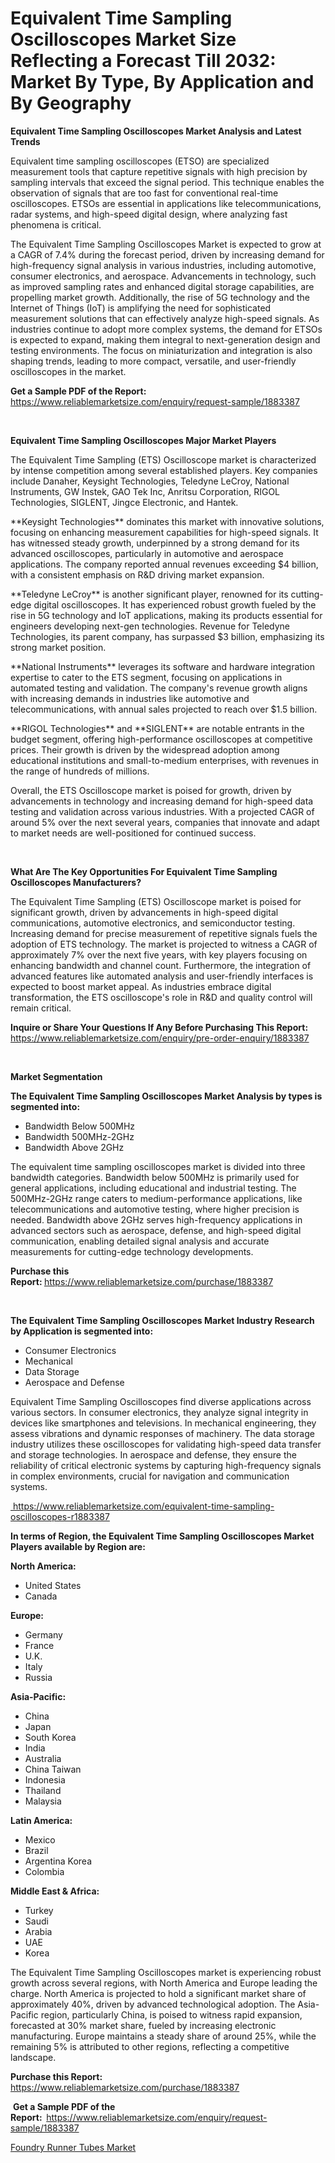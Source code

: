 <p><h1>Equivalent Time Sampling Oscilloscopes Market Size Reflecting a Forecast Till 2032: Market By Type, By Application and By Geography</h1></p><p><strong>Equivalent Time Sampling Oscilloscopes Market Analysis and Latest Trends</strong></p>
<p><p>Equivalent time sampling oscilloscopes (ETSO) are specialized measurement tools that capture repetitive signals with high precision by sampling intervals that exceed the signal period. This technique enables the observation of signals that are too fast for conventional real-time oscilloscopes. ETSOs are essential in applications like telecommunications, radar systems, and high-speed digital design, where analyzing fast phenomena is critical. </p><p>The Equivalent Time Sampling Oscilloscopes Market is expected to grow at a CAGR of 7.4% during the forecast period, driven by increasing demand for high-frequency signal analysis in various industries, including automotive, consumer electronics, and aerospace. Advancements in technology, such as improved sampling rates and enhanced digital storage capabilities, are propelling market growth. Additionally, the rise of 5G technology and the Internet of Things (IoT) is amplifying the need for sophisticated measurement solutions that can effectively analyze high-speed signals. As industries continue to adopt more complex systems, the demand for ETSOs is expected to expand, making them integral to next-generation design and testing environments. The focus on miniaturization and integration is also shaping trends, leading to more compact, versatile, and user-friendly oscilloscopes in the market.</p></p>
<p><strong>Get a Sample PDF of the Report:&nbsp;</strong> <a href="https://www.reliablemarketsize.com/enquiry/request-sample/1883387?utm_campaign=2322&utm_medium=2&utm_source=Github&utm_content=ia&utm_term=01032025&utm_id=equivalent-time-sampling-oscilloscopes">https://www.reliablemarketsize.com/enquiry/request-sample/1883387</a></p>
<p>&nbsp;</p>
<p><strong>Equivalent Time Sampling Oscilloscopes Major Market Players</strong></p>
<p><p>The Equivalent Time Sampling (ETS) Oscilloscope market is characterized by intense competition among several established players. Key companies include Danaher, Keysight Technologies, Teledyne LeCroy, National Instruments, GW Instek, GAO Tek Inc, Anritsu Corporation, RIGOL Technologies, SIGLENT, Jingce Electronic, and Hantek.</p><p>**Keysight Technologies** dominates this market with innovative solutions, focusing on enhancing measurement capabilities for high-speed signals. It has witnessed steady growth, underpinned by a strong demand for its advanced oscilloscopes, particularly in automotive and aerospace applications. The company reported annual revenues exceeding $4 billion, with a consistent emphasis on R&D driving market expansion.</p><p>**Teledyne LeCroy** is another significant player, renowned for its cutting-edge digital oscilloscopes. It has experienced robust growth fueled by the rise in 5G technology and IoT applications, making its products essential for engineers developing next-gen technologies. Revenue for Teledyne Technologies, its parent company, has surpassed $3 billion, emphasizing its strong market position.</p><p>**National Instruments** leverages its software and hardware integration expertise to cater to the ETS segment, focusing on applications in automated testing and validation. The company's revenue growth aligns with increasing demands in industries like automotive and telecommunications, with annual sales projected to reach over $1.5 billion.</p><p>**RIGOL Technologies** and **SIGLENT** are notable entrants in the budget segment, offering high-performance oscilloscopes at competitive prices. Their growth is driven by the widespread adoption among educational institutions and small-to-medium enterprises, with revenues in the range of hundreds of millions.</p><p>Overall, the ETS Oscilloscope market is poised for growth, driven by advancements in technology and increasing demand for high-speed data testing and validation across various industries. With a projected CAGR of around 5% over the next several years, companies that innovate and adapt to market needs are well-positioned for continued success.</p></p>
<p>&nbsp;</p>
<p><strong>What Are The Key Opportunities For Equivalent Time Sampling Oscilloscopes Manufacturers?</strong></p>
<p><p>The Equivalent Time Sampling (ETS) Oscilloscope market is poised for significant growth, driven by advancements in high-speed digital communications, automotive electronics, and semiconductor testing. Increasing demand for precise measurement of repetitive signals fuels the adoption of ETS technology. The market is projected to witness a CAGR of approximately 7% over the next five years, with key players focusing on enhancing bandwidth and channel count. Furthermore, the integration of advanced features like automated analysis and user-friendly interfaces is expected to boost market appeal. As industries embrace digital transformation, the ETS oscilloscope's role in R&D and quality control will remain critical.</p></p>
<p><strong>Inquire or Share Your Questions If Any Before Purchasing This Report:</strong> <a href="https://www.reliablemarketsize.com/enquiry/pre-order-enquiry/1883387?utm_campaign=2322&utm_medium=2&utm_source=Github&utm_content=ia&utm_term=01032025&utm_id=equivalent-time-sampling-oscilloscopes">https://www.reliablemarketsize.com/enquiry/pre-order-enquiry/1883387</a></p>
<p>&nbsp;</p>
<p><strong>Market Segmentation</strong></p>
<p><strong>The Equivalent Time Sampling Oscilloscopes Market Analysis by types is segmented into:</strong></p>
<p><ul><li>Bandwidth Below 500MHz</li><li>Bandwidth 500MHz-2GHz</li><li>Bandwidth Above 2GHz</li></ul></p>
<p><p>The equivalent time sampling oscilloscopes market is divided into three bandwidth categories. Bandwidth below 500MHz is primarily used for general applications, including educational and industrial testing. The 500MHz-2GHz range caters to medium-performance applications, like telecommunications and automotive testing, where higher precision is needed. Bandwidth above 2GHz serves high-frequency applications in advanced sectors such as aerospace, defense, and high-speed digital communication, enabling detailed signal analysis and accurate measurements for cutting-edge technology developments.</p></p>
<p><strong>Purchase this Report:&nbsp;</strong><a href="https://www.reliablemarketsize.com/purchase/1883387?utm_campaign=2322&utm_medium=2&utm_source=Github&utm_content=ia&utm_term=01032025&utm_id=equivalent-time-sampling-oscilloscopes">https://www.reliablemarketsize.com/purchase/1883387</a></p>
<p>&nbsp;</p>
<p><strong>The Equivalent Time Sampling Oscilloscopes Market Industry Research by Application is segmented into:</strong></p>
<p><ul><li>Consumer Electronics</li><li>Mechanical</li><li>Data Storage</li><li>Aerospace and Defense</li></ul></p>
<p><p>Equivalent Time Sampling Oscilloscopes find diverse applications across various sectors. In consumer electronics, they analyze signal integrity in devices like smartphones and televisions. In mechanical engineering, they assess vibrations and dynamic responses of machinery. The data storage industry utilizes these oscilloscopes for validating high-speed data transfer and storage technologies. In aerospace and defense, they ensure the reliability of critical electronic systems by capturing high-frequency signals in complex environments, crucial for navigation and communication systems.</p></p>
<p><a href="https://www.reliablemarketsize.com/equivalent-time-sampling-oscilloscopes-r1883387?utm_campaign=2322&utm_medium=2&utm_source=Github&utm_content=ia&utm_term=01032025&utm_id=equivalent-time-sampling-oscilloscopes">&nbsp;https://www.reliablemarketsize.com/equivalent-time-sampling-oscilloscopes-r1883387</a></p>
<p><strong>In terms of Region, the Equivalent Time Sampling Oscilloscopes Market Players available by Region are:</strong></p>
<p>
    <p> <strong> North America: </strong>
        <ul>
            <li>United States</li>
            <li>Canada</li>
        </ul>
        </p> 
    <p> <strong> Europe: </strong>
        <ul>
            <li>Germany</li>
            <li>France</li>
            <li>U.K.</li>
            <li>Italy</li>
            <li>Russia</li>
        </ul>
        </p> 
    <p> <strong> Asia-Pacific: </strong>
        <ul>
            <li>China</li>
            <li>Japan</li>
            <li>South Korea</li>
            <li>India</li>
            <li>Australia</li>
            <li>China Taiwan</li>
            <li>Indonesia</li>
            <li>Thailand</li>
            <li>Malaysia</li>
        </ul>
        </p> 
    <p> <strong> Latin America: </strong>
        <ul>
            <li>Mexico</li>
            <li>Brazil</li>
            <li>Argentina Korea</li>
            <li>Colombia</li>
        </ul>
        </p> 
    <p> <strong> Middle East & Africa: </strong>
        <ul>
            <li>Turkey</li>
            <li>Saudi</li>
            <li>Arabia</li>
            <li>UAE</li>
            <li>Korea</li>
        </ul>
    </p>
    </p>
<p><p>The Equivalent Time Sampling Oscilloscopes market is experiencing robust growth across several regions, with North America and Europe leading the charge. North America is projected to hold a significant market share of approximately 40%, driven by advanced technological adoption. The Asia-Pacific region, particularly China, is poised to witness rapid expansion, forecasted at 30% market share, fueled by increasing electronic manufacturing. Europe maintains a steady share of around 25%, while the remaining 5% is attributed to other regions, reflecting a competitive landscape.</p></p>
<p><strong>Purchase this Report: </strong><a href="https://www.reliablemarketsize.com/purchase/1883387?utm_campaign=2322&utm_medium=2&utm_source=Github&utm_content=ia&utm_term=01032025&utm_id=equivalent-time-sampling-oscilloscopes">https://www.reliablemarketsize.com/purchase/1883387</a></p>
<p>&nbsp;<strong>Get a Sample PDF of the Report:&nbsp;&nbsp;</strong><a href="https://www.reliablemarketsize.com/enquiry/request-sample/1883387?utm_campaign=2322&utm_medium=2&utm_source=Github&utm_content=ia&utm_term=01032025&utm_id=equivalent-time-sampling-oscilloscopes">https://www.reliablemarketsize.com/enquiry/request-sample/1883387</a></p>
<p><strong></strong></p>
<p><p><a href="https://github.com/risingtrista99259/Market-Research-Report-List-1/blob/main/foundry-runner-tubes-market.md?utm_campaign=2322&utm_medium=2&utm_source=Github&utm_content=ia&utm_term=01032025&utm_id=equivalent-time-sampling-oscilloscopes">Foundry Runner Tubes Market</a></p></p>